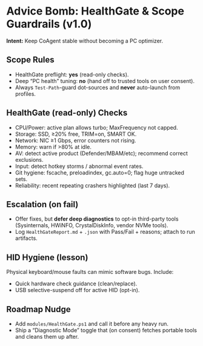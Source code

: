 # Advice Bomb: HealthGate & Scope Guardrails (v1.0)

**Intent:** Keep CoAgent stable without becoming a PC optimizer.

## Scope Rules
- HealthGate preflight: **yes** (read-only checks).
- Deep “PC health” tuning: **no** (hand off to trusted tools on user consent).
- Always `Test-Path`-guard dot-sources and **never** auto-launch from profiles.

## HealthGate (read-only) Checks
- CPU/Power: active plan allows turbo; MaxFrequency not capped.
- Storage: SSD, ≥20% free, TRIM=on, SMART OK.
- Network: NIC ≥1 Gbps, error counters not rising.
- Memory: warn if >80% at idle.
- AV: detect active product (Defender/MBAM/etc); recommend correct exclusions.
- Input: detect hotkey storms / abnormal event rates.
- Git hygiene: fscache, preloadindex, gc.auto=0; flag huge untracked sets.
- Reliability: recent repeating crashers highlighted (last 7 days).

## Escalation (on fail)
- Offer fixes, but **defer deep diagnostics** to opt-in third-party tools (Sysinternals, HWiNFO, CrystalDiskInfo, vendor NVMe tools).
- Log `HealthGateReport.md` + `.json` with Pass/Fail + reasons; attach to run artifacts.

## HID Hygiene (lesson)
Physical keyboard/mouse faults can mimic software bugs. Include:
- Quick hardware check guidance (clean/replace).
- USB selective-suspend off for active HID (opt-in).

## Roadmap Nudge
- Add `modules/HealthGate.ps1` and call it before any heavy run.
- Ship a “Diagnostic Mode” toggle that (on consent) fetches portable tools and cleans them up after.
